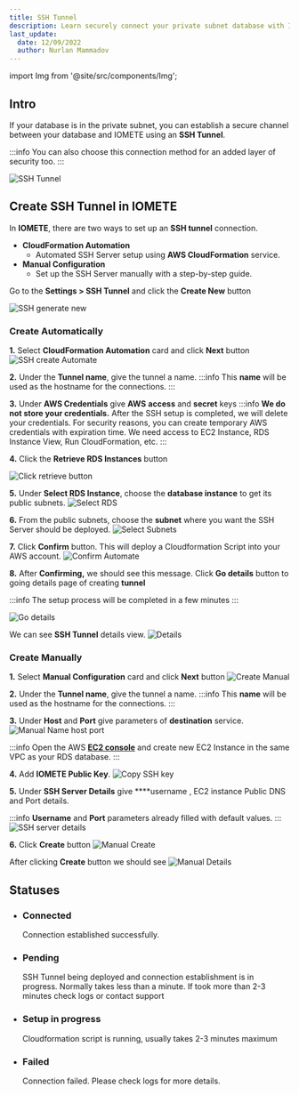 ```yaml
---
title: SSH Tunnel
description: Learn securely connect your private subnet database with IOMETE using SSH Tunnel. Choose from CloudFormation Automation or Manual Configuration options
last_update:
  date: 12/09/2022
  author: Nurlan Mammadov
---
```


import Img from '@site/src/components/Img';

## Intro

If your database is in the private subnet, you can establish a secure channel between your database and IOMETE using an **SSH Tunnel**.

:::info
You can also choose this connection method for an added layer of security too.
:::

<Img src="/img/user-guide/ssh-tunnel/ssh-tunnel.png" alt="SSH Tunnel"/>

## Create SSH Tunnel in IOMETE

In **IOMETE**, there are two ways to set up an **SSH tunnel** connection.

- **CloudFormation Automation**
  - Automated SSH Server setup using **AWS CloudFormation** service.
- **Manual Configuration**
  - Set up the SSH Server manually with a step-by-step guide.

Go to the **Settings > SSH Tunnel** and click the **Create New** button

<Img src="/img/user-guide/ssh-tunnel/create-new.png"
  alt="SSH generate new"/>

### Create Automatically

**1.** Select **CloudFormation Automation** card and click **Next** button
<Img src="/img/user-guide/ssh-tunnel/create-automate.png" alt="SSH create Automate"/>

**2.** Under the **Tunnel name**, give the tunnel a name.
:::info
This **name** will be used as the hostname for the connections.
:::

**3.** Under **AWS Credentials** give **AWS** **access** and **secret** keys
:::info **We do not store your credentials.**
After the SSH setup is completed, we will delete your credentials. For security reasons, you can create temporary AWS credentials with expiration time. We need access to EC2 Instance, RDS Instance View, Run CloudFormation, etc.
:::

**4.** Click the **Retrieve RDS Instances** button

<Img src="/img/user-guide/ssh-tunnel/retrieve-button.png" alt="Click retrieve button"/>

**5.** Under **Select RDS Instance**, choose the **database instance** to get its public subnets.
<Img src="/img/user-guide/ssh-tunnel/select-rds.png" alt="Select RDS"/>

**6.** From the public subnets, choose the **subnet** where you want the SSH Server should be deployed.
<Img src="/img/user-guide/ssh-tunnel/select-subnets.png" alt="Select Subnets"/>

**7.** Click **Confirm** button. This will deploy a Cloudformation Script into your AWS account.
<Img src="/img/user-guide/ssh-tunnel/confirm-automate.png" alt="Confirm Automate"/>

**8.** After **Confirming,** we should see this message. Click **Go details** button to going details page of creating **tunnel**

:::info
The setup process will be completed in a few minutes
:::

<Img src="/img/user-guide/ssh-tunnel/go-details.png" alt="Go details"/>

We can see **SSH Tunnel** details view.
<Img src="/img/user-guide/ssh-tunnel/details.png" alt="Details"/>

### Create Manually

**1.** Select **Manual Configuration** card and click **Next** button
<Img src="/img/user-guide/ssh-tunnel/create-manual.png" alt="Create  Manual"/>

**2.** Under the **Tunnel name**, give the tunnel a name.
:::info
This **name** will be used as the hostname for the connections.
:::

**3.** Under **Host** and **Port** give parameters of **destination** service.
<Img src="/img/user-guide/ssh-tunnel/destination-host-port.png" alt="Manual Name host port"/>

:::info
Open the AWS **[EC2 console](https://console.aws.amazon.com/ec2/home?#Instances:instanceState=running)** and create new EC2 Instance in the same VPC as your RDS database.
:::

**4.** Add **IOMETE Public Key**.
<Img src="/img/user-guide/ssh-tunnel/copy-ssh-key.png" alt="Copy SSH key"/>

**5.** Under **SSH Server Details** give \*\*\*\*username , EC2 instance Public DNS and Port details.

:::info
**Username** and **Port** parameters already filled with default values.
:::
<Img src="/img/user-guide/ssh-tunnel/ssh-server-details.png" alt="SSH server details"/>

**6.** Click **Create** button
<Img src="/img/user-guide/ssh-tunnel/manual-create-button.png" alt="Manual Create"/>

After clicking **Create** button we should see
<Img src="/img/user-guide/ssh-tunnel/manual-details.png" alt="Manual Details"/>

## Statuses

- ### Connected

  Connection established successfully.

- ### Pending

  SSH Tunnel being deployed and connection establishment is in progress. Normally takes less than a minute. If took more than 2-3 minutes check logs or contact support

- ### Setup in progress

  Cloudformation script is running, usually takes 2-3 minutes maximum

- ### Failed

  Connection failed. Please check logs for more details.
